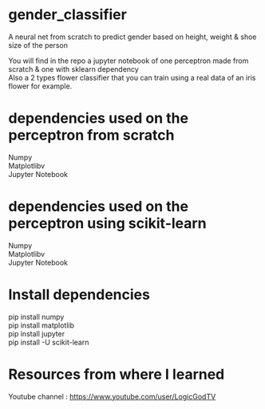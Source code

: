 # gender_classifier
A neural net from scratch to predict gender based on height, weight &amp; shoe size of the person

You will find in the repo a jupyter notebook of one perceptron made from scratch & one with sklearn dependency<br>
Also a 2 types flower classifier that you can train using a real data of an iris flower for example.

# dependencies used on the perceptron from scratch
Numpy<br>
Matplotlibv<br>
Jupyter Notebook<br>

# dependencies used on the perceptron using scikit-learn
Numpy<br>
Matplotlibv<br>
Jupyter Notebook<br>

# Install dependencies
pip install numpy<br>
pip install matplotlib<br>
pip install jupyter<br>
pip install -U scikit-learn<br>

# Resources from where I learned
Youtube channel : https://www.youtube.com/user/LogicGodTV
